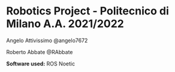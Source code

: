 # Robotics Project - Politecnico di Milano A.A. 2021/2022
Angelo Attivissimo @angelo7672

Roberto Abbate @RAbbate

**Software used:**
ROS Noetic
